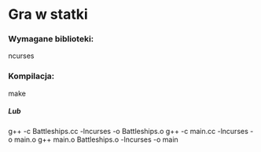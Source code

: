 # Gra w statki

### Wymagane biblioteki:
ncurses

### Kompilacja:
make
##### Lub
g++ -c Battleships.cc -lncurses -o Battleships.o
g++ -c main.cc -lncurses -o main.o
g++ main.o Battleships.o -lncurses -o main
